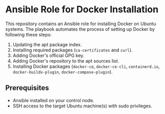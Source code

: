 
# Ansible Role for Docker Installation

This repository contains an Ansible role for installing Docker on Ubuntu systems. The playbook automates the process of setting up Docker by following these steps:

1. Updating the apt package index.
2. Installing required packages (`ca-certificates` and `curl`).
3. Adding Docker's official GPG key.
4. Adding Docker's repository to the apt sources list.
5. Installing Docker packages (`docker-ce`, `docker-ce-cli`, `containerd.io`, `docker-buildx-plugin`, `docker-compose-plugin`).

## Prerequisites

- Ansible installed on your control node.
- SSH access to the target Ubuntu machine(s) with sudo privileges.
